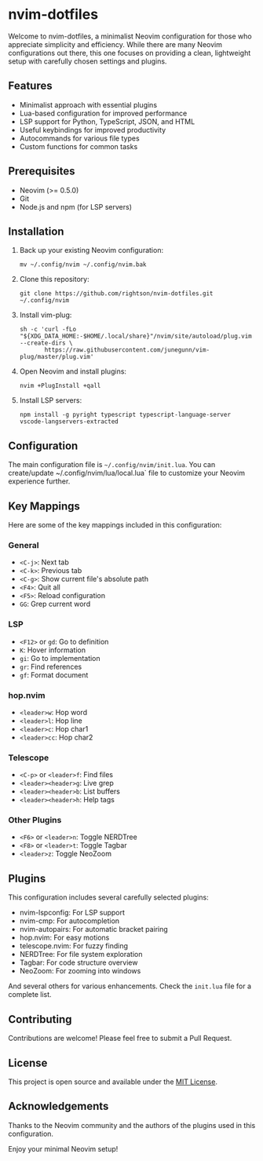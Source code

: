 # nvim-dotfiles

Welcome to nvim-dotfiles, a minimalist Neovim configuration for those who appreciate simplicity and efficiency. While there are many Neovim configurations out there, this one focuses on providing a clean, lightweight setup with carefully chosen settings and plugins.

## Features

- Minimalist approach with essential plugins
- Lua-based configuration for improved performance
- LSP support for Python, TypeScript, JSON, and HTML
- Useful keybindings for improved productivity
- Autocommands for various file types
- Custom functions for common tasks

## Prerequisites

- Neovim (>= 0.5.0)
- Git
- Node.js and npm (for LSP servers)

## Installation

1. Back up your existing Neovim configuration:
   ```
   mv ~/.config/nvim ~/.config/nvim.bak
   ```

2. Clone this repository:
   ```
   git clone https://github.com/rightson/nvim-dotfiles.git ~/.config/nvim
   ```

3. Install vim-plug:
   ```
   sh -c 'curl -fLo "${XDG_DATA_HOME:-$HOME/.local/share}"/nvim/site/autoload/plug.vim --create-dirs \
          https://raw.githubusercontent.com/junegunn/vim-plug/master/plug.vim'
   ```

4. Open Neovim and install plugins:
   ```
   nvim +PlugInstall +qall
   ```

5. Install LSP servers:
   ```
   npm install -g pyright typescript typescript-language-server vscode-langservers-extracted
   ```

## Configuration

The main configuration file is `~/.config/nvim/init.lua`. You can create/update ~/.config/nvim/lua/local.lua` file to customize your Neovim experience further.

## Key Mappings

Here are some of the key mappings included in this configuration:

### General
- `<C-j>`: Next tab
- `<C-k>`: Previous tab
- `<C-g>`: Show current file's absolute path
- `<F4>`: Quit all
- `<F5>`: Reload configuration
- `GG`: Grep current word

### LSP
- `<F12>` or `gd`: Go to definition
- `K`: Hover information
- `gi`: Go to implementation
- `gr`: Find references
- `gf`: Format document

### hop.nvim
- `<leader>w`: Hop word
- `<leader>l`: Hop line
- `<leader>c`: Hop char1
- `<leader>cc`: Hop char2

### Telescope
- `<C-p>` or `<leader>f`: Find files
- `<leader><header>g`: Live grep
- `<leader><header>b`: List buffers
- `<leader><header>h`: Help tags

### Other Plugins
- `<F6>` or `<leader>n`: Toggle NERDTree
- `<F8>` or `<leader>t`: Toggle Tagbar
- `<leader>z`: Toggle NeoZoom

## Plugins

This configuration includes several carefully selected plugins:

- nvim-lspconfig: For LSP support
- nvim-cmp: For autocompletion
- nvim-autopairs: For automatic bracket pairing
- hop.nvim: For easy motions
- telescope.nvim: For fuzzy finding
- NERDTree: For file system exploration
- Tagbar: For code structure overview
- NeoZoom: For zooming into windows

And several others for various enhancements. Check the `init.lua` file for a complete list.

## Contributing

Contributions are welcome! Please feel free to submit a Pull Request.

## License

This project is open source and available under the [MIT License](LICENSE).

## Acknowledgements

Thanks to the Neovim community and the authors of the plugins used in this configuration.

Enjoy your minimal Neovim setup!
